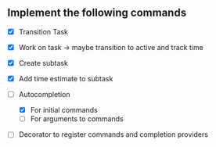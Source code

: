 ## Implement the following commands
+ [x] Transition Task
+ [x] Work on task -> maybe transition to active and track time
+ [x] Create subtask
+ [x] Add time estimate to subtask
+ [ ] Autocompletion
  + [x] For initial commands
  + [ ] For arguments to commands
+ [ ] Decorator to register commands and completion providers


